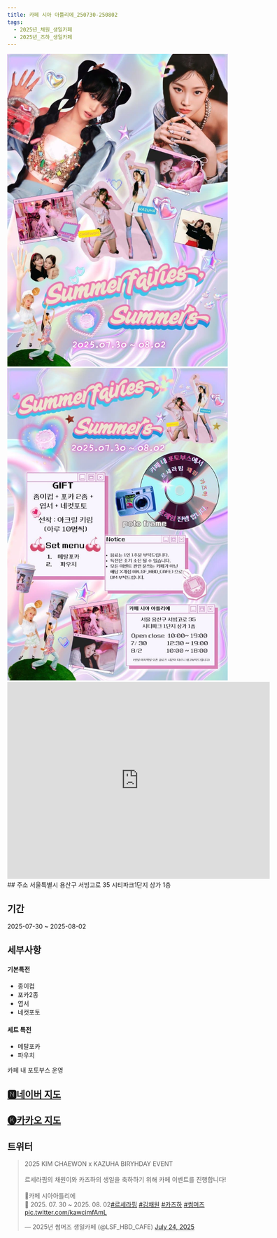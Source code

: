 ```yaml
---
title: 카페 시아 아틀리에_250730-250802
tags:
  - 2025년_채원_생일카페
  - 2025년_즈하_생일카페
---
```

<img src="assets/1753343912.jpg">
<img src="assets/1753343912 (1).jpg">
<iframe src="https://www.google.com/maps/embed?pb=!1m18!1m12!1m3!1d3164.2708975418373!2d126.969145!3d37.525110999999995!2m3!1f0!2f0!3f0!3m2!1i1024!2i768!4f13.1!3m3!1m2!1s0x357ca57b5565f7ab%3A0x674fa34a9a264c8f!2z7Lm07Y6YIOyLnOyVhCDslYTti4Drpqzsl5A!5e0!3m2!1sko!2skr!4v1753351520530!5m2!1sko!2skr" width="600" height="450" style="border:0;" allowfullscreen="" loading="lazy" referrerpolicy="no-referrer-when-downgrade"></iframe>
## 주소
서울특별시 용산구 서빙고로 35 시티파크1단지 상가 1층


## 기간
2025-07-30 ~ 2025-08-02

## 세부사항
#### 기본특전
- 종이컵
- 포카2종
- 엽서
- 네컷포토

#### 세트 특전
- 메탈포카
- 파우치

카페 내 포토부스 운영

## [🅽네이버 지도](https://naver.me/GubjwnI1)
## [🅚카카오 지도](https://place.map.kakao.com/2086532950)
## 트위터
<blockquote class="twitter-tweet"><p lang="ko" dir="ltr">2025 KIM CHAEWON x KAZUHA BIRYHDAY EVENT<br> <br>르세라핌의 채원이와 카즈하의 생일을 축하하기 위해 카페 이벤트를 진행합니다!<br><br>📍카페 시아아틀리에<br>📆 2025. 07. 30 ~ 2025. 08. 02<a href="https://twitter.com/hashtag/%EB%A5%B4%EC%84%B8%EB%9D%BC%ED%95%8C?src=hash&amp;ref_src=twsrc%5Etfw">#르세라핌</a> <a href="https://twitter.com/hashtag/%EA%B9%80%EC%B1%84%EC%9B%90?src=hash&amp;ref_src=twsrc%5Etfw">#김채원</a> <a href="https://twitter.com/hashtag/%EC%B9%B4%EC%A6%88%ED%95%98?src=hash&amp;ref_src=twsrc%5Etfw">#카즈하</a> <a href="https://twitter.com/hashtag/%EC%8D%B8%EB%A8%B8%EC%A6%88?src=hash&amp;ref_src=twsrc%5Etfw">#썸머즈</a> <a href="https://t.co/kawcimfAmL">pic.twitter.com/kawcimfAmL</a></p>&mdash; 2025년 썸머즈 생일카페 (@LSF_HBD_CAFE) <a href="https://twitter.com/LSF_HBD_CAFE/status/1948287171900932376?ref_src=twsrc%5Etfw">July 24, 2025</a></blockquote> <script async src="https://platform.twitter.com/widgets.js" charset="utf-8"></script>
